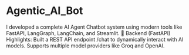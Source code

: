 # Agentic_AI_Bot
 I developed a complete AI Agent Chatbot system using modern tools like FastAPI, LangGraph, LangChain, and Streamlit.  🔹 Backend (FastAPI) Highlights:  Built a REST API endpoint /chat to dynamically interact with AI models.  Supports multiple model providers like Groq and OpenAI.
